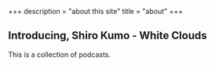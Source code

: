+++
description = "about this site"
title = "about"
+++

## Introducing, Shiro Kumo - White Clouds

This is a collection of podcasts.
